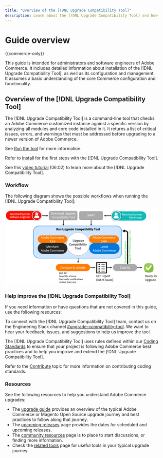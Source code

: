 ```yaml
---
title: "Overview of the [!DNL Upgrade Compatibility Tool]"
description: Learn about the [!DNL Upgrade Compatibility Tool] and how it can help you with your Adobe Commerce project.
---
```


# Guide overview

{{commerce-only}}

This guide is intended for administrators and software engineers of Adobe Commerce. It includes detailed information about installation of the [!DNL Upgrade Compatibility Tool], as well as its configuration and management. It assumes a basic understanding of the core Commerce configuration and functionality.

## Overview of the [!DNL Upgrade Compatibility Tool]

The [!DNL Upgrade Compatibility Tool] is a command-line tool that checks an Adobe Commerce customized instance against a specific version by analyzing all modules and core code installed in it. It returns a list of critical issues, errors, and warnings that must be addressed before upgrading to a newer version of Adobe Commerce.

See [Run the tool](../upgrade-compatibility-tool/run.md) for more information.

Refer to [Install](../upgrade-compatibility-tool/install.md) for the first steps with the [!DNL Upgrade Compatibility Tool].

See this [video tutorial](https://experienceleague.adobe.com/docs/commerce-learn/tutorials/upgrade/upgrade-compatibility-tool-overview.html?lang=en) (06:02) to learn more about the [!DNL Upgrade Compatibility Tool].

### Workflow

The following diagram shows the possible workflows when running the [!DNL Upgrade Compatibility Tool]:

![[!DNL Upgrade Compatibility Tool] Diagram](../../assets/upgrade-guide/uct-diagram-v5.png)

### Help improve the [!DNL Upgrade Compatibility Tool]

If you need information or have questions that are not covered in this guide, use the following resources:

To connect with the [!DNL Upgrade Compatibility Tool] team, contact us on the Engineering Slack channel [#upgrade-compatibility-tool](https://magentocommeng.slack.com/archives/C019Y143U9F). We want to hear your feedback, issues, and suggestions to help us improve the tool.

The [!DNL Upgrade Compatibility Tool] uses rules defined within our [Coding Standards](https://devdocs.magento.com/guides/v2.4/coding-standards/bk-coding-standards.html) to ensure that your project is following Adobe Commerce best practices and to help you improve and extend the [!DNL Upgrade Compatibility Tool].

Refer to the [Contribute](https://devdocs.magento.com/guides/v2.4/coding-standards/contributing.html) topic for more information on contributing coding standards.

### Resources

See the following resources to help you understand Adobe Commerce upgrades:

- The [upgrade guide](https://experienceleague.adobe.com/docs/commerce-operations/upgrade-guide/overview.html) provides an overview of the typical Adobe Commerce or Magento Open Source upgrade journey and best practices to follow along that journey.
- The [upcoming releases](https://devdocs.magento.com/release/) page provides the dates for scheduled and upcoming releases.
- The [community resources](https://developer.adobe.com/commerce/contributor/community/) page is to place to start discussions, or finding more information.
- Check the [related tools](https://experienceleague.adobe.com/docs/commerce-operations/upgrade-guide/related-tools.html) page for useful tools in your typical upgrade journey.
